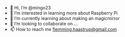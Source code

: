 - 👋 Hi, I’m @mingo23
- 👀 I’m interested in learning more about Raspberry Pi
- 🌱 I’m currently learning about making an magicmirror
- 💞️ I’m looking to collaborate on ...
- 📫 How to reach me flemming.haastrup@gmail.com

<!---
mingo23/mingo23 is a ✨ special ✨ repository because its `README.md` (this file) appears on your GitHub profile.
You can click the Preview link to take a look at your changes.
--->
